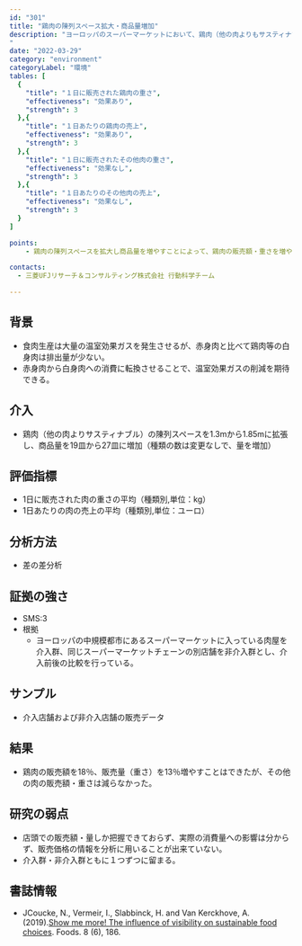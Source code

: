 ```yaml
---
id: "301"
title: "鶏肉の陳列スペース拡大・商品量増加"
description: "ヨーロッパのスーパーマーケットにおいて、鶏肉（他の肉よりもサスティナブル）の陳列スペースを拡大し、商品量を増やしたときの、肉の売上等に対する影響
"
date: "2022-03-29"
category: "environment"
categoryLabel: "環境"
tables: [
  {
    "title": "１日に販売された鶏肉の重さ",
    "effectiveness": "効果あり",
    "strength": 3
  },{
    "title": "１日あたりの鶏肉の売上",
    "effectiveness": "効果あり",
    "strength": 3
  },{
    "title": "１日に販売されたその他肉の重さ",
    "effectiveness": "効果なし",
    "strength": 3
  },{
    "title": "１日あたりのその他肉の売上",
    "effectiveness": "効果なし",
    "strength": 3
  }
]

points:
    - 鶏肉の陳列スペースを拡大し商品量を増やすことによって、鶏肉の販売額・重さを増やすことはできたが、その他の肉の販売額・重さは減らなかった。

contacts:
  - 三菱UFJリサーチ＆コンサルティング株式会社 行動科学チーム

---
```


## 背景
- 食肉生産は大量の温室効果ガスを発生させるが、赤身肉と比べて鶏肉等の白身肉は排出量が少ない。
- 赤身肉から白身肉への消費に転換させることで、温室効果ガスの削減を期待できる。

## 介入
- 鶏肉（他の肉よりサスティナブル）の陳列スペースを1.3mから1.85mに拡張し、商品量を19皿から27皿に増加（種類の数は変更なしで、量を増加）

## 評価指標
- 1日に販売された肉の重さの平均（種類別,単位：kg）
- 1日あたりの肉の売上の平均（種類別,単位：ユーロ）

## 分析方法
- 差の差分析

## 証拠の強さ
- SMS:3
- 根拠 
    - ヨーロッパの中規模都市にあるスーパーマーケットに入っている肉屋を介入群、同じスーパーマーケットチェーンの別店舗を非介入群とし、介入前後の比較を行っている。

## サンプル
- 介入店舗および非介入店舗の販売データ

## 結果
- 鶏肉の販売額を18％、販売量（重さ）を13％増やすことはできたが、その他の肉の販売額・重さは減らなかった。

## 研究の弱点
- 店頭での販売額・量しか把握できておらず、実際の消費量への影響は分からず、販売価格の情報を分析に用いることが出来ていない。
- 介入群・非介入群ともに１つずつに留まる。

## 書誌情報
- JCoucke, N., Vermeir, I., Slabbinck, H. and Van Kerckhove, A. (2019).[Show me more! The influence of visibility on sustainable food choices](https://www.mdpi.com/2304-8158/8/6/186). Foods. 8 (6), 186.
